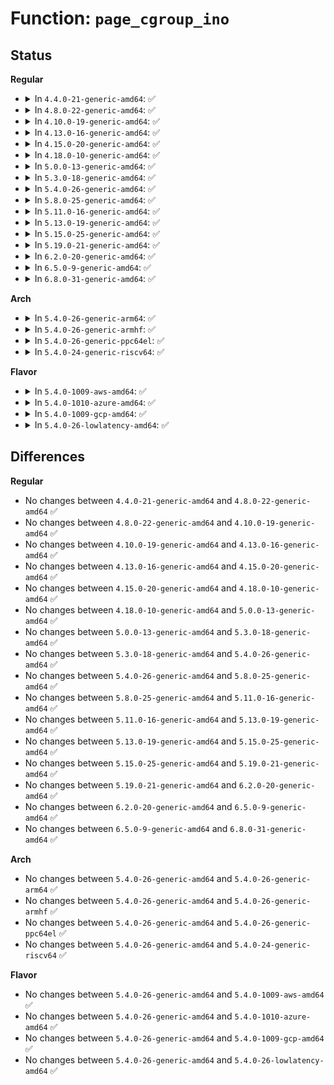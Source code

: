 # Function: <code>page_cgroup_ino</code>

## Status
<b>Regular</b>
<ul>
<li>
<details>
<summary>In <code>4.4.0-21-generic-amd64</code>: ✅</summary>

```c
ino_t page_cgroup_ino(struct page * page)
```

```json
{
  "name": "page_cgroup_ino",
  "collision_type": "Unique Global",
  "inline_type": "No",
  "funcs": [
    {
      "addr": 18446744071580927920,
      "name": "page_cgroup_ino",
      "external": true,
      "loc": "mm/memcontrol.c:458",
      "file": "mm/memcontrol.c",
      "inline": "seen, unknown",
      "caller_inline": [],
      "caller_func": [
        "fs/proc/page.c:kpagecgroup_read"
      ]
    }
  ],
  "symbols": [
    {
      "addr": 18446744071580927920,
      "name": "page_cgroup_ino",
      "section": ".text",
      "bind": "STB_GLOBAL",
      "size": 65
    }
  ]
}
```
</details>
</li>
<li>
<details>
<summary>In <code>4.8.0-22-generic-amd64</code>: ✅</summary>

```c
ino_t page_cgroup_ino(struct page * page)
```

```json
{
  "name": "page_cgroup_ino",
  "collision_type": "Unique Global",
  "inline_type": "No",
  "funcs": [
    {
      "addr": 18446744071581074352,
      "name": "page_cgroup_ino",
      "external": true,
      "loc": "mm/memcontrol.c:358",
      "file": "mm/memcontrol.c",
      "inline": "seen, unknown",
      "caller_inline": [],
      "caller_func": [
        "fs/proc/page.c:kpagecgroup_read"
      ]
    }
  ],
  "symbols": [
    {
      "addr": 18446744071581074352,
      "name": "page_cgroup_ino",
      "section": ".text",
      "bind": "STB_GLOBAL",
      "size": 85
    }
  ]
}
```
</details>
</li>
<li>
<details>
<summary>In <code>4.10.0-19-generic-amd64</code>: ✅</summary>

```c
ino_t page_cgroup_ino(struct page * page)
```

```json
{
  "name": "page_cgroup_ino",
  "collision_type": "Unique Global",
  "inline_type": "No",
  "funcs": [
    {
      "addr": 18446744071581149760,
      "name": "page_cgroup_ino",
      "external": true,
      "loc": "mm/memcontrol.c:358",
      "file": "mm/memcontrol.c",
      "inline": "seen, unknown",
      "caller_inline": [],
      "caller_func": [
        "fs/proc/page.c:kpagecgroup_read"
      ]
    }
  ],
  "symbols": [
    {
      "addr": 18446744071581149760,
      "name": "page_cgroup_ino",
      "section": ".text",
      "bind": "STB_GLOBAL",
      "size": 85
    }
  ]
}
```
</details>
</li>
<li>
<details>
<summary>In <code>4.13.0-16-generic-amd64</code>: ✅</summary>

```c
ino_t page_cgroup_ino(struct page * page)
```

```json
{
  "name": "page_cgroup_ino",
  "collision_type": "Unique Global",
  "inline_type": "No",
  "funcs": [
    {
      "addr": 18446744071581196880,
      "name": "page_cgroup_ino",
      "external": true,
      "loc": "mm/memcontrol.c:345",
      "file": "mm/memcontrol.c",
      "inline": "seen, unknown",
      "caller_inline": [],
      "caller_func": [
        "fs/proc/page.c:kpagecgroup_read"
      ]
    }
  ],
  "symbols": [
    {
      "addr": 18446744071581196880,
      "name": "page_cgroup_ino",
      "section": ".text",
      "bind": "STB_GLOBAL",
      "size": 87
    }
  ]
}
```
</details>
</li>
<li>
<details>
<summary>In <code>4.15.0-20-generic-amd64</code>: ✅</summary>

```c
ino_t page_cgroup_ino(struct page * page)
```

```json
{
  "name": "page_cgroup_ino",
  "collision_type": "Unique Global",
  "inline_type": "No",
  "funcs": [
    {
      "addr": 18446744071581326832,
      "name": "page_cgroup_ino",
      "external": true,
      "loc": "mm/memcontrol.c:346",
      "file": "mm/memcontrol.c",
      "inline": "seen, unknown",
      "caller_inline": [],
      "caller_func": [
        "fs/proc/page.c:kpagecgroup_read"
      ]
    }
  ],
  "symbols": [
    {
      "addr": 18446744071581326832,
      "name": "page_cgroup_ino",
      "section": ".text",
      "bind": "STB_GLOBAL",
      "size": 87
    }
  ]
}
```
</details>
</li>
<li>
<details>
<summary>In <code>4.18.0-10-generic-amd64</code>: ✅</summary>

```c
ino_t page_cgroup_ino(struct page * page)
```

```json
{
  "name": "page_cgroup_ino",
  "collision_type": "Unique Global",
  "inline_type": "No",
  "funcs": [
    {
      "addr": 18446744071581474944,
      "name": "page_cgroup_ino",
      "external": true,
      "loc": "mm/memcontrol.c:346",
      "file": "mm/memcontrol.c",
      "inline": "seen, unknown",
      "caller_inline": [],
      "caller_func": [
        "fs/proc/page.c:kpagecgroup_read"
      ]
    }
  ],
  "symbols": [
    {
      "addr": 18446744071581474944,
      "name": "page_cgroup_ino",
      "section": ".text",
      "bind": "STB_GLOBAL",
      "size": 85
    }
  ]
}
```
</details>
</li>
<li>
<details>
<summary>In <code>5.0.0-13-generic-amd64</code>: ✅</summary>

```c
ino_t page_cgroup_ino(struct page * page)
```

```json
{
  "name": "page_cgroup_ino",
  "collision_type": "Unique Global",
  "inline_type": "No",
  "funcs": [
    {
      "addr": 18446744071581557344,
      "name": "page_cgroup_ino",
      "external": true,
      "loc": "mm/memcontrol.c:484",
      "file": "mm/memcontrol.c",
      "inline": "seen, unknown",
      "caller_inline": [],
      "caller_func": [
        "fs/proc/page.c:kpagecgroup_read"
      ]
    }
  ],
  "symbols": [
    {
      "addr": 18446744071581557344,
      "name": "page_cgroup_ino",
      "section": ".text",
      "bind": "STB_GLOBAL",
      "size": 85
    }
  ]
}
```
</details>
</li>
<li>
<details>
<summary>In <code>5.3.0-18-generic-amd64</code>: ✅</summary>

```c
ino_t page_cgroup_ino(struct page * page)
```

```json
{
  "name": "page_cgroup_ino",
  "collision_type": "Unique Global",
  "inline_type": "No",
  "funcs": [
    {
      "addr": 18446744071581672864,
      "name": "page_cgroup_ino",
      "external": true,
      "loc": "mm/memcontrol.c:483",
      "file": "mm/memcontrol.c",
      "inline": "seen, unknown",
      "caller_inline": [],
      "caller_func": [
        "fs/proc/page.c:kpagecgroup_read"
      ]
    }
  ],
  "symbols": [
    {
      "addr": 18446744071581672864,
      "name": "page_cgroup_ino",
      "section": ".text",
      "bind": "STB_GLOBAL",
      "size": 126
    }
  ]
}
```
</details>
</li>
<li>
<details>
<summary>In <code>5.4.0-26-generic-amd64</code>: ✅</summary>

```c
ino_t page_cgroup_ino(struct page * page)
```

```json
{
  "name": "page_cgroup_ino",
  "collision_type": "Unique Global",
  "inline_type": "No",
  "funcs": [
    {
      "addr": 18446744071581745120,
      "name": "page_cgroup_ino",
      "external": true,
      "loc": "mm/memcontrol.c:483",
      "file": "mm/memcontrol.c",
      "inline": "seen, unknown",
      "caller_inline": [],
      "caller_func": [
        "fs/proc/page.c:kpagecgroup_read"
      ]
    }
  ],
  "symbols": [
    {
      "addr": 18446744071581745120,
      "name": "page_cgroup_ino",
      "section": ".text",
      "bind": "STB_GLOBAL",
      "size": 124
    }
  ]
}
```
</details>
</li>
<li>
<details>
<summary>In <code>5.8.0-25-generic-amd64</code>: ✅</summary>

```c
ino_t page_cgroup_ino(struct page * page)
```

```json
{
  "name": "page_cgroup_ino",
  "collision_type": "Unique Global",
  "inline_type": "No",
  "funcs": [
    {
      "addr": 18446744071581966704,
      "name": "page_cgroup_ino",
      "external": true,
      "loc": "mm/memcontrol.c:474",
      "file": "mm/memcontrol.c",
      "inline": "seen, unknown",
      "caller_inline": [],
      "caller_func": [
        "fs/proc/page.c:kpagecgroup_read"
      ]
    }
  ],
  "symbols": [
    {
      "addr": 18446744071581966704,
      "name": "page_cgroup_ino",
      "section": ".text",
      "bind": "STB_GLOBAL",
      "size": 127
    }
  ]
}
```
</details>
</li>
<li>
<details>
<summary>In <code>5.11.0-16-generic-amd64</code>: ✅</summary>

```c
ino_t page_cgroup_ino(struct page * page)
```

```json
{
  "name": "page_cgroup_ino",
  "collision_type": "Unique Global",
  "inline_type": "No",
  "funcs": [
    {
      "addr": 18446744071582015392,
      "name": "page_cgroup_ino",
      "external": true,
      "loc": "mm/memcontrol.c:560",
      "file": "mm/memcontrol.c",
      "inline": "seen, unknown",
      "caller_inline": [],
      "caller_func": [
        "fs/proc/page.c:kpagecgroup_read"
      ]
    }
  ],
  "symbols": [
    {
      "addr": 18446744071582015392,
      "name": "page_cgroup_ino",
      "section": ".text",
      "bind": "STB_GLOBAL",
      "size": 117
    }
  ]
}
```
</details>
</li>
<li>
<details>
<summary>In <code>5.13.0-19-generic-amd64</code>: ✅</summary>

```c
ino_t page_cgroup_ino(struct page * page)
```

```json
{
  "name": "page_cgroup_ino",
  "collision_type": "Unique Global",
  "inline_type": "No",
  "funcs": [
    {
      "addr": 18446744071582041152,
      "name": "page_cgroup_ino",
      "external": true,
      "loc": "mm/memcontrol.c:439",
      "file": "mm/memcontrol.c",
      "inline": "seen, unknown",
      "caller_inline": [],
      "caller_func": [
        "fs/proc/page.c:kpagecgroup_read"
      ]
    }
  ],
  "symbols": [
    {
      "addr": 18446744071582041152,
      "name": "page_cgroup_ino",
      "section": ".text",
      "bind": "STB_GLOBAL",
      "size": 132
    }
  ]
}
```
</details>
</li>
<li>
<details>
<summary>In <code>5.15.0-25-generic-amd64</code>: ✅</summary>

```c
ino_t page_cgroup_ino(struct page * page)
```

```json
{
  "name": "page_cgroup_ino",
  "collision_type": "Unique Global",
  "inline_type": "No",
  "funcs": [
    {
      "addr": 18446744071582343952,
      "name": "page_cgroup_ino",
      "external": true,
      "loc": "mm/memcontrol.c:438",
      "file": "mm/memcontrol.c",
      "inline": "seen, unknown",
      "caller_inline": [],
      "caller_func": [
        "fs/proc/page.c:kpagecgroup_read"
      ]
    }
  ],
  "symbols": [
    {
      "addr": 18446744071582343952,
      "name": "page_cgroup_ino",
      "section": ".text",
      "bind": "STB_GLOBAL",
      "size": 132
    }
  ]
}
```
</details>
</li>
<li>
<details>
<summary>In <code>5.19.0-21-generic-amd64</code>: ✅</summary>

```c
ino_t page_cgroup_ino(struct page * page)
```

```json
{
  "name": "page_cgroup_ino",
  "collision_type": "Unique Global",
  "inline_type": "No",
  "funcs": [
    {
      "addr": 18446744071582838512,
      "name": "page_cgroup_ino",
      "external": true,
      "loc": "mm/memcontrol.c:395",
      "file": "mm/memcontrol.c",
      "inline": "seen, unknown",
      "caller_inline": [],
      "caller_func": [
        "mm/memory-failure.c:hwpoison_filter",
        "fs/proc/page.c:kpagecgroup_read"
      ]
    }
  ],
  "symbols": [
    {
      "addr": 18446744071582838512,
      "name": "page_cgroup_ino",
      "section": ".text",
      "bind": "STB_GLOBAL",
      "size": 126
    }
  ]
}
```
</details>
</li>
<li>
<details>
<summary>In <code>6.2.0-20-generic-amd64</code>: ✅</summary>

```c
ino_t page_cgroup_ino(struct page * page)
```

```json
{
  "name": "page_cgroup_ino",
  "collision_type": "Unique Global",
  "inline_type": "No",
  "funcs": [
    {
      "addr": 18446744071583383616,
      "name": "page_cgroup_ino",
      "external": true,
      "loc": "mm/memcontrol.c:388",
      "file": "mm/memcontrol.c",
      "inline": "seen, unknown",
      "caller_inline": [],
      "caller_func": [
        "mm/memory-failure.c:hwpoison_filter",
        "fs/proc/page.c:kpagecgroup_read"
      ]
    }
  ],
  "symbols": [
    {
      "addr": 18446744071583383616,
      "name": "page_cgroup_ino",
      "section": ".text",
      "bind": "STB_GLOBAL",
      "size": 126
    }
  ]
}
```
</details>
</li>
<li>
<details>
<summary>In <code>6.5.0-9-generic-amd64</code>: ✅</summary>

```c
ino_t page_cgroup_ino(struct page * page)
```

```json
{
  "name": "page_cgroup_ino",
  "collision_type": "Unique Global",
  "inline_type": "No",
  "funcs": [
    {
      "addr": 18446744071583604128,
      "name": "page_cgroup_ino",
      "external": true,
      "loc": "mm/memcontrol.c:393",
      "file": "mm/memcontrol.c",
      "inline": "seen, unknown",
      "caller_inline": [],
      "caller_func": [
        "mm/memory-failure.c:hwpoison_filter",
        "fs/proc/page.c:kpagecgroup_read"
      ]
    }
  ],
  "symbols": [
    {
      "addr": 18446744071583604128,
      "name": "page_cgroup_ino",
      "section": ".text",
      "bind": "STB_GLOBAL",
      "size": 193
    }
  ]
}
```
</details>
</li>
<li>
<details>
<summary>In <code>6.8.0-31-generic-amd64</code>: ✅</summary>

```c
ino_t page_cgroup_ino(struct page * page)
```

```json
{
  "name": "page_cgroup_ino",
  "collision_type": "Unique Global",
  "inline_type": "No",
  "funcs": [
    {
      "addr": 18446744071583798656,
      "name": "page_cgroup_ino",
      "external": true,
      "loc": "mm/memcontrol.c:397",
      "file": "mm/memcontrol.c",
      "inline": "seen, unknown",
      "caller_inline": [],
      "caller_func": [
        "mm/memory-failure.c:hwpoison_filter",
        "fs/proc/page.c:kpagecgroup_read"
      ]
    }
  ],
  "symbols": [
    {
      "addr": 18446744071583798656,
      "name": "page_cgroup_ino",
      "section": ".text",
      "bind": "STB_GLOBAL",
      "size": 190
    }
  ]
}
```
</details>
</li>
</ul>
<b>Arch</b>
<ul>
<li>
<details>
<summary>In <code>5.4.0-26-generic-arm64</code>: ✅</summary>

```c
ino_t page_cgroup_ino(struct page * page)
```

```json
{
  "name": "page_cgroup_ino",
  "collision_type": "Unique Global",
  "inline_type": "No",
  "funcs": [
    {
      "addr": 18446603336493198000,
      "name": "page_cgroup_ino",
      "external": true,
      "loc": "mm/memcontrol.c:483",
      "file": "mm/memcontrol.c",
      "inline": "seen, unknown",
      "caller_inline": [],
      "caller_func": [
        "fs/proc/page.c:kpagecgroup_read"
      ]
    }
  ],
  "symbols": [
    {
      "addr": 18446603336493198000,
      "name": "page_cgroup_ino",
      "section": ".text",
      "bind": "STB_GLOBAL",
      "size": 160
    }
  ]
}
```
</details>
</li>
<li>
<details>
<summary>In <code>5.4.0-26-generic-armhf</code>: ✅</summary>

```c
ino_t page_cgroup_ino(struct page * page)
```

```json
{
  "name": "page_cgroup_ino",
  "collision_type": "Unique Global",
  "inline_type": "No",
  "funcs": [
    {
      "addr": 3226829464,
      "name": "page_cgroup_ino",
      "external": true,
      "loc": "mm/memcontrol.c:483",
      "file": "mm/memcontrol.c",
      "inline": "seen, unknown",
      "caller_inline": [],
      "caller_func": [
        "fs/proc/page.c:kpagecgroup_read"
      ]
    }
  ],
  "symbols": [
    {
      "addr": 3226829464,
      "name": "page_cgroup_ino",
      "section": ".text",
      "bind": "STB_GLOBAL",
      "size": 164
    }
  ]
}
```
</details>
</li>
<li>
<details>
<summary>In <code>5.4.0-26-generic-ppc64el</code>: ✅</summary>

```c
ino_t page_cgroup_ino(struct page * page)
```

```json
{
  "name": "page_cgroup_ino",
  "collision_type": "Unique Global",
  "inline_type": "No",
  "funcs": [
    {
      "addr": 13835058055286701600,
      "name": "page_cgroup_ino",
      "external": true,
      "loc": "mm/memcontrol.c:483",
      "file": "mm/memcontrol.c",
      "inline": "seen, unknown",
      "caller_inline": [],
      "caller_func": [
        "fs/proc/page.c:kpagecgroup_read"
      ]
    }
  ],
  "symbols": [
    {
      "addr": 13835058055286701600,
      "name": "page_cgroup_ino",
      "section": ".text",
      "bind": "STB_GLOBAL",
      "size": 168
    }
  ]
}
```
</details>
</li>
<li>
<details>
<summary>In <code>5.4.0-24-generic-riscv64</code>: ✅</summary>

```c
ino_t page_cgroup_ino(struct page * page)
```

```json
{
  "name": "page_cgroup_ino",
  "collision_type": "Unique Global",
  "inline_type": "No",
  "funcs": [
    {
      "addr": 18446743936272977412,
      "name": "page_cgroup_ino",
      "external": true,
      "loc": "mm/memcontrol.c:483",
      "file": "mm/memcontrol.c",
      "inline": "seen, unknown",
      "caller_inline": [],
      "caller_func": [
        "fs/proc/page.c:kpagecgroup_read"
      ]
    }
  ],
  "symbols": [
    {
      "addr": 18446743936272977412,
      "name": "page_cgroup_ino",
      "section": ".text",
      "bind": "STB_GLOBAL",
      "size": 116
    }
  ]
}
```
</details>
</li>
</ul>
<b>Flavor</b>
<ul>
<li>
<details>
<summary>In <code>5.4.0-1009-aws-amd64</code>: ✅</summary>

```c
ino_t page_cgroup_ino(struct page * page)
```

```json
{
  "name": "page_cgroup_ino",
  "collision_type": "Unique Global",
  "inline_type": "No",
  "funcs": [
    {
      "addr": 18446744071581713856,
      "name": "page_cgroup_ino",
      "external": true,
      "loc": "mm/memcontrol.c:483",
      "file": "mm/memcontrol.c",
      "inline": "seen, unknown",
      "caller_inline": [],
      "caller_func": [
        "fs/proc/page.c:kpagecgroup_read"
      ]
    }
  ],
  "symbols": [
    {
      "addr": 18446744071581713856,
      "name": "page_cgroup_ino",
      "section": ".text",
      "bind": "STB_GLOBAL",
      "size": 124
    }
  ]
}
```
</details>
</li>
<li>
<details>
<summary>In <code>5.4.0-1010-azure-amd64</code>: ✅</summary>

```c
ino_t page_cgroup_ino(struct page * page)
```

```json
{
  "name": "page_cgroup_ino",
  "collision_type": "Unique Global",
  "inline_type": "No",
  "funcs": [
    {
      "addr": 18446744071581652768,
      "name": "page_cgroup_ino",
      "external": true,
      "loc": "mm/memcontrol.c:483",
      "file": "mm/memcontrol.c",
      "inline": "seen, unknown",
      "caller_inline": [],
      "caller_func": [
        "fs/proc/page.c:kpagecgroup_read"
      ]
    }
  ],
  "symbols": [
    {
      "addr": 18446744071581652768,
      "name": "page_cgroup_ino",
      "section": ".text",
      "bind": "STB_GLOBAL",
      "size": 124
    }
  ]
}
```
</details>
</li>
<li>
<details>
<summary>In <code>5.4.0-1009-gcp-amd64</code>: ✅</summary>

```c
ino_t page_cgroup_ino(struct page * page)
```

```json
{
  "name": "page_cgroup_ino",
  "collision_type": "Unique Global",
  "inline_type": "No",
  "funcs": [
    {
      "addr": 18446744071581705168,
      "name": "page_cgroup_ino",
      "external": true,
      "loc": "mm/memcontrol.c:483",
      "file": "mm/memcontrol.c",
      "inline": "seen, unknown",
      "caller_inline": [],
      "caller_func": [
        "fs/proc/page.c:kpagecgroup_read"
      ]
    }
  ],
  "symbols": [
    {
      "addr": 18446744071581705168,
      "name": "page_cgroup_ino",
      "section": ".text",
      "bind": "STB_GLOBAL",
      "size": 124
    }
  ]
}
```
</details>
</li>
<li>
<details>
<summary>In <code>5.4.0-26-lowlatency-amd64</code>: ✅</summary>

```c
ino_t page_cgroup_ino(struct page * page)
```

```json
{
  "name": "page_cgroup_ino",
  "collision_type": "Unique Global",
  "inline_type": "No",
  "funcs": [
    {
      "addr": 18446744071581772464,
      "name": "page_cgroup_ino",
      "external": true,
      "loc": "mm/memcontrol.c:483",
      "file": "mm/memcontrol.c",
      "inline": "seen, unknown",
      "caller_inline": [],
      "caller_func": [
        "fs/proc/page.c:kpagecgroup_read"
      ]
    }
  ],
  "symbols": [
    {
      "addr": 18446744071581772464,
      "name": "page_cgroup_ino",
      "section": ".text",
      "bind": "STB_GLOBAL",
      "size": 161
    }
  ]
}
```
</details>
</li>
</ul>

## Differences
<b>Regular</b>
<ul>
<li>
No changes between <code>4.4.0-21-generic-amd64</code> and <code>4.8.0-22-generic-amd64</code> ✅
</li>
<li>
No changes between <code>4.8.0-22-generic-amd64</code> and <code>4.10.0-19-generic-amd64</code> ✅
</li>
<li>
No changes between <code>4.10.0-19-generic-amd64</code> and <code>4.13.0-16-generic-amd64</code> ✅
</li>
<li>
No changes between <code>4.13.0-16-generic-amd64</code> and <code>4.15.0-20-generic-amd64</code> ✅
</li>
<li>
No changes between <code>4.15.0-20-generic-amd64</code> and <code>4.18.0-10-generic-amd64</code> ✅
</li>
<li>
No changes between <code>4.18.0-10-generic-amd64</code> and <code>5.0.0-13-generic-amd64</code> ✅
</li>
<li>
No changes between <code>5.0.0-13-generic-amd64</code> and <code>5.3.0-18-generic-amd64</code> ✅
</li>
<li>
No changes between <code>5.3.0-18-generic-amd64</code> and <code>5.4.0-26-generic-amd64</code> ✅
</li>
<li>
No changes between <code>5.4.0-26-generic-amd64</code> and <code>5.8.0-25-generic-amd64</code> ✅
</li>
<li>
No changes between <code>5.8.0-25-generic-amd64</code> and <code>5.11.0-16-generic-amd64</code> ✅
</li>
<li>
No changes between <code>5.11.0-16-generic-amd64</code> and <code>5.13.0-19-generic-amd64</code> ✅
</li>
<li>
No changes between <code>5.13.0-19-generic-amd64</code> and <code>5.15.0-25-generic-amd64</code> ✅
</li>
<li>
No changes between <code>5.15.0-25-generic-amd64</code> and <code>5.19.0-21-generic-amd64</code> ✅
</li>
<li>
No changes between <code>5.19.0-21-generic-amd64</code> and <code>6.2.0-20-generic-amd64</code> ✅
</li>
<li>
No changes between <code>6.2.0-20-generic-amd64</code> and <code>6.5.0-9-generic-amd64</code> ✅
</li>
<li>
No changes between <code>6.5.0-9-generic-amd64</code> and <code>6.8.0-31-generic-amd64</code> ✅
</li>
</ul>
<b>Arch</b>
<ul>
<li>
No changes between <code>5.4.0-26-generic-amd64</code> and <code>5.4.0-26-generic-arm64</code> ✅
</li>
<li>
No changes between <code>5.4.0-26-generic-amd64</code> and <code>5.4.0-26-generic-armhf</code> ✅
</li>
<li>
No changes between <code>5.4.0-26-generic-amd64</code> and <code>5.4.0-26-generic-ppc64el</code> ✅
</li>
<li>
No changes between <code>5.4.0-26-generic-amd64</code> and <code>5.4.0-24-generic-riscv64</code> ✅
</li>
</ul>
<b>Flavor</b>
<ul>
<li>
No changes between <code>5.4.0-26-generic-amd64</code> and <code>5.4.0-1009-aws-amd64</code> ✅
</li>
<li>
No changes between <code>5.4.0-26-generic-amd64</code> and <code>5.4.0-1010-azure-amd64</code> ✅
</li>
<li>
No changes between <code>5.4.0-26-generic-amd64</code> and <code>5.4.0-1009-gcp-amd64</code> ✅
</li>
<li>
No changes between <code>5.4.0-26-generic-amd64</code> and <code>5.4.0-26-lowlatency-amd64</code> ✅
</li>
</ul>
